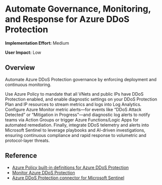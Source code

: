  # Automate Governance, Monitoring, and Response for Azure DDoS Protection

**Implementation Effort:** Medium

**User Impact:** Low 

## Overview

Automate Azure DDoS Protection governance by enforcing deployment and continuous monitoring. 

Use Azure Policy to mandate that all VNets and public IPs have DDoS Protection enabled, and enable diagnostic settings on your DDoS Protection Plan and IP resources to stream metrics and logs into Log Analytics. Configure Azure Monitor metric alerts—for events like “DDoS Attack Detected” or “Mitigation in Progress”—and diagnostic log alerts to notify teams via Action Groups or trigger Azure Functions/Logic Apps for automated remediation. Finally, integrate DDoS telemetry and alerts into Microsoft Sentinel to leverage playbooks and AI-driven investigations, ensuring continuous compliance and rapid response to volumetric and protocol-layer threats.

## Reference

* [Azure Policy built-in definitions for Azure DDoS Protection](https://learn.microsoft.com/en-us/azure/ddos-protection/policy-reference)
* [Monitor Azure DDoS Protection](https://learn.microsoft.com/en-us/azure/ddos-protection/monitor-ddos-protection)
* [Azure DDoS Protection connector for Microsoft Sentinel](https://learn.microsoft.com/en-us/azure/sentinel/data-connectors/azure-ddos-protection)


